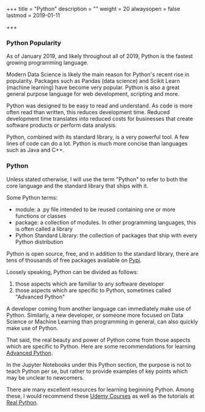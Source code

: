 +++
title = "Python"
description = ""
weight = 20
alwaysopen = false
lastmod = 2019-01-11

+++

### Python Popularity

As of January 2019, and likely throughout all of 2019, Python is the fastest growing programming language.

Modern Data Science is likely the main reason for Python's recent rise in popularity.  Packages such as Pandas (data science) and Scikit Learn (machine learning) have become very popular.  Python is also a great general purpose language for web development, scripting and more.

Python was designed to be easy to read and understand.  As code is more often read than written, this reduces development time.  Reduced development time translates into reduced costs for businesses that create software products or perform data analysis.

Python, combined with its standard library, is a very powerful tool.  A few lines of code can do a lot.  Python is much more concise than languages such as Java and C++.

### Python

Unless stated otherwise, I will use the term "Python" to refer to both the core language and the standard library that ships with it.

Some Python terms:

* module: a .py file intended to be reused containing one or more functions or classes
* package: a collection of modules.  In other programming languages, this is often called a library
* Python Standard Library: the collection of packages that ship with every Python distribution

Python is open source, free, and in addition to the standard library, there are tens of thousands of free packages available on [Pypi](https://pypi.org/).

Loosely speaking, Python can be divided as follows:

1. those aspects which are familiar to any software developer
2. those aspects which are specific to Python, sometimes called "Advanced Python"

A developer coming from another language can immediately make use of Python.  Similarly, a new developer, or someone more focused on Data Science or Machine Learning than programming in general, can also quickly make use of Python.

That said, the real beauty and power of Python come from those aspects which are specific to Python.  Here are some recommendations for learning [Advanced Python](/books/adv_python).

In the Jupyter Notebooks under this Python section, the purpose is not to teach Python per se, but rather to provide examples of key points which may be unclear to newcomers.

There are many excellent resources for learning beginning Python.  Among these, I would recommend these [Udemy Courses](/reviews/special/udemy) as well as the tutorials at  [Real Python](https://realpython.com/).
